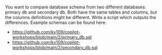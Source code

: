 You want to compare database schema from two different databases: primary db and secondary db.
Both have the same tables and columns, but the columns definitions might be different. Write a script which outputs the differences.
Example schemas can be found here:
- https://github.com/kv109/copilot-workshops/blob/main/2/primary_db.sql
- https://github.com/kv109/copilot-workshops/blob/main/2/secondary_db.sql
